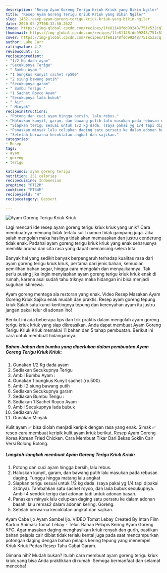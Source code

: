 ```yaml
---
description: "Resep Ayam Goreng Terigu Kriuk Kriuk yang Bikin Ngiler"
title: "Resep Ayam Goreng Terigu Kriuk Kriuk yang Bikin Ngiler"
slug: 1432-resep-ayam-goreng-terigu-kriuk-kriuk-yang-bikin-ngiler
date: 2020-05-27T08:32:50.262Z
image: https://img-global.cpcdn.com/recipes/1fe81148fdd99248/751x532cq70/ayam-goreng-terigu-kriuk-kriuk-foto-resep-utama.jpg
thumbnail: https://img-global.cpcdn.com/recipes/1fe81148fdd99248/751x532cq70/ayam-goreng-terigu-kriuk-kriuk-foto-resep-utama.jpg
cover: https://img-global.cpcdn.com/recipes/1fe81148fdd99248/751x532cq70/ayam-goreng-terigu-kriuk-kriuk-foto-resep-utama.jpg
author: Luke Carr
ratingvalue: 4.2
reviewcount: 15
recipeingredient:
- "1/2 Kg dada ayam"
- "Secukupnya Terigu"
- " Bumbu Ayam "
- "1 bungkus Kunyit sachet rp500"
- "2 siung bawang putih"
- "Secukupnya garam"
- " Bumbu Terigu "
- "1 Sachet Royco Ayam"
- "Secukupnya lada bubuk"
- " Air"
- " Minyak"
recipeinstructions:
- "Potong dan cuci ayam hingga bersih, lalu rebus."
- "Haluskan kunyit, garam, dan bawang putih lalu masukan pada rebusan daging. Tunggu hingga matang lalu angkat"
- "Siapkan terigu sesuai untuk 1/2 kg dada. (saya pakai yg 1/4 tapi dipakai 3/4nya). Tambahkan satu sachet royco, dan lada bubuk secukupnya. Ambil 4 sendok terigu dari adonan tadi untuk adonan basah."
- "Panaskan minyak lalu celupkan daging satu persatu ke dalam adonan basah, lalu remas2 dalam adonan kering. Goreng."
- "Setelah berwarna kecoklatan angkat dan sajikan."
categories:
- Resep
tags:
- ayam
- goreng
- terigu

katakunci: ayam goreng terigu 
nutrition: 251 calories
recipecuisine: Indonesian
preptime: "PT12M"
cooktime: "PT34M"
recipeyield: "4"
recipecategory: Dessert

---
```



![Ayam Goreng Terigu Kriuk Kriuk](https://img-global.cpcdn.com/recipes/1fe81148fdd99248/751x532cq70/ayam-goreng-terigu-kriuk-kriuk-foto-resep-utama.jpg)

Lagi mencari ide resep ayam goreng terigu kriuk kriuk yang unik? Cara membuatnya memang tidak terlalu sulit namun tidak gampang juga. Jika salah mengolah maka hasilnya tidak akan memuaskan dan justru cenderung tidak enak. Padahal ayam goreng terigu kriuk kriuk yang enak seharusnya memiliki aroma dan cita rasa yang dapat memancing selera kita.

Banyak hal yang sedikit banyak berpengaruh terhadap kualitas rasa dari ayam goreng terigu kriuk kriuk, pertama dari jenis bahan, kemudian pemilihan bahan segar, hingga cara mengolah dan menyajikannya. Tak perlu pusing jika ingin menyiapkan ayam goreng terigu kriuk kriuk enak di rumah, karena asal sudah tahu triknya maka hidangan ini bisa menjadi suguhan istimewa.

Ayam goreng mentega ala restoran yang enak. Video Resep Masakan Ayam Goreng Kriuk Sajiku enak mudah dan praktis. Resep ayam goreng tepung kriuk Salah satu kunci keritingnya tepung dan kerenyahan ayam itu justru jangan pakai telur di adonan lho!


Berikut ini ada beberapa tips dan trik praktis dalam mengolah ayam goreng terigu kriuk kriuk yang siap dikreasikan. Anda dapat membuat Ayam Goreng Terigu Kriuk Kriuk memakai 11 bahan dan 5 tahap pembuatan. Berikut ini cara untuk membuat hidangannya.

<!--inarticleads1-->

##### Bahan-bahan dan bumbu yang diperlukan dalam pembuatan Ayam Goreng Terigu Kriuk Kriuk:

1. Gunakan 1/2 Kg dada ayam
1. Sediakan Secukupnya Terigu
1. Ambil  Bumbu Ayam :
1. Gunakan 1 bungkus Kunyit sachet (rp.500)
1. Ambil 2 siung bawang putih
1. Sediakan Secukupnya garam
1. Sediakan  Bumbu Terigu :
1. Sediakan 1 Sachet Royco Ayam
1. Ambil Secukupnya lada bubuk
1. Sediakan  Air
1. Gunakan  Minyak


Kulit ayam ✅ bisa diolah menjadi keripik dengan rasa yang enak. Simak ✅ resep cara membuat keripik kulit ayam kriuk berikut. Resep Ayam Goreng Korea Korean Fried Chicken. Cara Membuat Tikar Dari Bekas Soklin Cair Versi Bolong Bolong. 

<!--inarticleads2-->

##### Langkah-langkah membuat Ayam Goreng Terigu Kriuk Kriuk:

1. Potong dan cuci ayam hingga bersih, lalu rebus.
1. Haluskan kunyit, garam, dan bawang putih lalu masukan pada rebusan daging. Tunggu hingga matang lalu angkat
1. Siapkan terigu sesuai untuk 1/2 kg dada. (saya pakai yg 1/4 tapi dipakai 3/4nya). Tambahkan satu sachet royco, dan lada bubuk secukupnya. Ambil 4 sendok terigu dari adonan tadi untuk adonan basah.
1. Panaskan minyak lalu celupkan daging satu persatu ke dalam adonan basah, lalu remas2 dalam adonan kering. Goreng.
1. Setelah berwarna kecoklatan angkat dan sajikan.


Ayam Cabe Ijo Ayam Sambel Ijo. VIDEO Tomat Lebay Created By Intan Film Kartun Animasi Tomat Lebay - Telur. Bahan Pelapis Kering Ayam Goreng KFC. Agar masakan daging menghasilkan kriuk renyah dan gurih, pastikan bahan pelapis cair dibiat tidak terlalu kental juga pada saat mencampurkan potongan daging dengan bahan pelapis kering tepung yang menempel. Kriuk Kriuk Pedas Resep Tahu Cabai Garam. 

Gimana nih? Mudah bukan? Itulah cara membuat ayam goreng terigu kriuk kriuk yang bisa Anda praktikkan di rumah. Semoga bermanfaat dan selamat mencoba!
